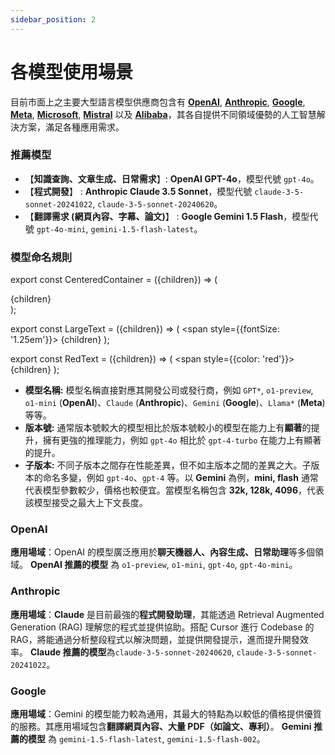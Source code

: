```yaml
---
sidebar_position: 2
---
```


# 各模型使用場景

目前市面上之主要大型語言模型供應商包含有 **[OpenAI](https://openai.com/)**, **[Anthropic](https://www.anthropic.com/)**, **[Google](https://gemini.google.com/)**, **[Meta](https://www.llama.com/)**, **[Microsoft](https://www.microsoft.com/en-us/ai/microsoft-365-copilot)**, **[Mistral](https://mistral.ai/)** 以及 **[Alibaba](https://www.alibabacloud.com/)**，其各自提供不同領域優勢的人工智慧解決方案，滿足各種應用需求。

### 推薦模型
* 【**知識查詢、文章生成、日常需求**】: **OpenAI GPT-4o**，模型代號 `gpt-4o`。
* 【**程式開發**】 : **Anthropic Claude 3.5 Sonnet**，模型代號 `claude-3-5-sonnet-20241022`, `claude-3-5-sonnet-20240620`。
* 【**翻譯需求 (網頁內容、字幕、論文)**】 : **Google Gemini 1.5 Flash**，模型代號 `gpt-4o-mini`, `gemini-1.5-flash-latest`。

<!-- ### 模型命名規則:
**模型名稱-子版本**，如`claude-3-5-sonnet-20240620`、`gpt-4-turbo-2024-04-09`、`gemini-1.5-flash-latest`、`gpt-4o-mini-2024-07-18`... -->

### 模型命名規則

export const CenteredContainer = ({children}) => (
  <div style={{textAlign: 'center', margin: '1em 0'}}>
    {children}
  </div>
);

export const LargeText = ({children}) => (
  <span style={{fontSize: '1.25em'}}>
    {children}
  </span>
);

export const RedText = ({children}) => (
  <span style={{color: 'red'}}>
    {children}
  </span>
);

<!-- <CenteredContainer>
  <LargeText>
    Claude(<RedText>模型名稱</RedText>)-3.5(<RedText>版本號</RedText>)-Sonnet(<RedText>特定子版本</RedText>)-20240620(<RedText>發布日期</RedText>)
  </LargeText>
</CenteredContainer> -->


* **模型名稱:** 模型名稱直接對應其開發公司或發行商，例如 `GPT*`, `o1-preview`, `o1-mini` (**OpenAI**)、`Claude` (**Anthropic**)、`Gemini` (**Google**)、`Llama*` (**Meta**) 等等。
* **版本號:** 通常版本號較大的模型相比於版本號較小的模型在能力上有**顯著**的提升，擁有更強的推理能力，例如 `gpt-4o` 相比於 `gpt-4-turbo` 在能力上有顯著的提升。
* **子版本:** 不同子版本之間存在性能差異，但不如主版本之間的差異之大。子版本的命名多變，例如 `gpt-4o`、`gpt-4` 等。以 **Gemini** 為例，**mini, flash** 通常代表模型參數較少，價格也較便宜。當模型名稱包含 **32k, 128k, 4096**，代表該模型接受之最大上下文長度。


### **OpenAI**
**應用場域**：OpenAI 的模型廣泛應用於**聊天機器人、內容生成、日常助理**等多個領域。
**OpenAI 推薦的模型** 為 `o1-preview`, `o1-mini`, `gpt-4o`, `gpt-4o-mini`。

### **Anthropic**
**應用場域**：**Claude** 是目前最強的**程式開發助理**，其能透過 Retrieval Augmented Generation (RAG) 理解您的程式並提供協助。搭配 Cursor 進行 Codebase 的 RAG，將能通過分析整段程式以解決問題，並提供開發提示，進而提升開發效率。
**Claude 推薦的模型**為`claude-3-5-sonnet-20240620`, `claude-3-5-sonnet-20241022`。

### **Google**
**應用場域**：Gemini 的模型能力較為通用，其最大的特點為以較低的價格提供優質的服務。其應用場域包含**翻譯網頁內容、大量 PDF（如論文、專利）**。
**Gemini 推薦的模型** 為 `gemini-1.5-flash-latest`, `gemini-1.5-flash-002`。
